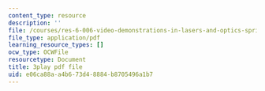 ```yaml
---
content_type: resource
description: ''
file: /courses/res-6-006-video-demonstrations-in-lasers-and-optics-spring-2008/e06ca88aa4b673d48884b8705496a1b7_4YPxRTFxy2A.pdf
file_type: application/pdf
learning_resource_types: []
ocw_type: OCWFile
resourcetype: Document
title: 3play pdf file
uid: e06ca88a-a4b6-73d4-8884-b8705496a1b7
---
```

